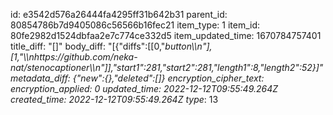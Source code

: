 id: e3542d576a26444fa4295ff31b642b31
parent_id: 80854786b7d9405086c56566b16fec21
item_type: 1
item_id: 80fe2982d1524dbfaa2e7c774ce332d5
item_updated_time: 1670784757401
title_diff: "[]"
body_diff: "[{\"diffs\":[[0,\"_button\\\n\"],[1,\"\\\nhttps://github.com/neka-nat/stenocaptioner\\\n\"]],\"start1\":281,\"start2\":281,\"length1\":8,\"length2\":52}]"
metadata_diff: {"new":{},"deleted":[]}
encryption_cipher_text: 
encryption_applied: 0
updated_time: 2022-12-12T09:55:49.264Z
created_time: 2022-12-12T09:55:49.264Z
type_: 13
